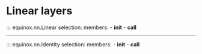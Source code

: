 # Linear layers

::: equinox.nn.Linear
    selection:
        members:
            - __init__
            - __call__

---

::: equinox.nn.Identity
    selection:
        members:
            - __init__
            - __call__
